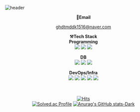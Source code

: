 

![header](https://capsule-render.vercel.app/api?type=Waving&customColorList=3&height=200&section=header&text=Seungah's%20Github&fontSize=55)

<div align=center>
  
  **📧Email**

  ghdtmddk1516@naver.com
  
  
  **⚒️Tech Stack**
  <br>
  **Programming**
  <br>
  <img src="https://img.shields.io/badge/Java-007396?style=flat&logo=Java&logoColor=white"/>
  <img src="https://img.shields.io/badge/Python-3776AB?style=flat&logo=Python&logoColor=white"/>
  <img src="https://img.shields.io/badge/Linux-FCC624?style=flat&logo=Linux&logoColor=white"/>

  **DB**
  <br>
  <img src="https://img.shields.io/badge/MariaDB-003545?style=flat&logo=MariaDB&logoColor=white"/>
  <img src="https://img.shields.io/badge/S3-569A31?style=flat&logo=S3&logoColor=white"/>
  <img src="https://img.shields.io/badge/DynamoDB-4053D6?style=flat&logo=DynamoDB&logoColor=white"/>
  
  **DevOps/Infra**
  <br>
  <img src="https://img.shields.io/badge/AWS-232F3E?style=flat&logo=AWS&logoColor=white"/>
  <img src="https://img.shields.io/badge/Docker-2496ED?style=flat&logo=Docker&logoColor=white"/>
  <img src="https://img.shields.io/badge/Kubernetes-326CE5?style=flat&logo=Kubernetes&logoColor=white"/>
  <img src="https://img.shields.io/badge/Jenkins-D24939?style=flat&logo=Jenkins&logoColor=white"/>
  <img src="https://img.shields.io/badge/ArgoCD-EF7B4D?style=flat&logo=ArgoCD&logoColor=white"/>

  
  
  <br><br>
  [![Hits](https://hits.seeyoufarm.com/api/count/incr/badge.svg?url=https%3A%2F%2Fgithub.com%2FSeungAh-Hong%2FSeungAh-Hong&count_bg=%2379C83D&title_bg=%23555555&icon=&icon_color=%23E7E7E7&title=hits&edge_flat=false)](https://hits.seeyoufarm.com)<br>
  [![Solved.ac Profile](http://mazassumnida.wtf/api/generate_badge?boj=ghdtmddk1516)](https://solved.ac/ghdtmddk1516) 
  [![Anurag's GitHub stats-Dark](https://github-readme-stats.vercel.app/api?username=SeungAh-Hong&show_icons=true&theme=dark#gh-dark-mode-only)](https://github.com/anuraghazra/github-readme-stats#gh-dark-mode-only)<br>
   
</div>





<!--
<img src="https://github-readme-stats.vercel.app/api/top-langs/?username=SeungAh-Hong&layout=compact">

  [![Solved.ac
Profile](http://mazassumnida.wtf/api/mini/generate_badge?boj=ghdtmddk1516)](https://solved.ac/ghdtmddk1516)


**SeungAh-Hong/SeungAh-Hong** is a ✨ _special_ ✨ repository because its `README.md` (this file) appears on your GitHub profile.

Here are some ideas to get you started:

- 🔭 I’m currently working on ...
- 🌱 I’m currently learning ...
- 👯 I’m looking to collaborate on ...
- 🤔 I’m looking for help with ...
- 💬 Ask me about ...
- 📫 How to reach me: ...
- 😄 Pronouns: ...
- ⚡ Fun fact: ...
-->



